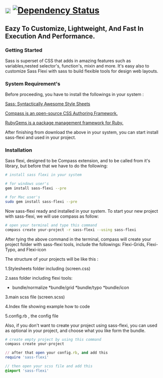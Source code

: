 
<a href="http://badge.fury.io/rb/sass-flexi"><img src="https://badge.fury.io/rb/sass-flexi.svg" alt="Gem Version" height="18"></a> <a href='https://www.versioneye.com/ruby/sass-flexi/1.0.0'><img src='https://www.versioneye.com/ruby/sass-flexi/1.0.0/badge.svg' alt="Dependency Status" /></a>
==========

## Eazy To Customize, Lightweight, And Fast In Execution And Performance.

### Getting Started

Sass is superset of CSS that adds in amazing features such as variables,nested selector's, function's, mixin and more. It's easy also to customize Sass Flexi with sass to build flexible tools for design web layouts.

### System Requirement's

Before proceeding, you have to install the followings in your system :

[Sass: Syntactically Awesome Style Sheets](http://sass-lang.com/)

[Compass is an open-source CSS Authoring Framework.](http://compass-style.org/)

[RubyGems is a package management framework for Ruby.](https://rubygems.org/pages/download)

After finishing from download the above in your system, you can start install sass-flexi and used in your project.

### Installation

Sass flexi, designed to be Compass extension, and to be called from it's library, but before that we have to do the following:

```bash
# install sass flexi in your system

# for windows user's
gem install sass-flexi --pre

# for Mac user's
sudo gem install sass-flexi --pre
```
Now sass-flexi ready and installed in your system. To start your new project with sass-flexi, we will use compass as follow:
```bash
# open your terminal and type this command
compass create your-project -r sass-flexi --using sass-flexi
```
After tying the above command in the terminal, compass will create your project folder with sass-flexi tools, include the followings: Flexi-Grids, Flexi-Typo, and Flexi-icon

The structure of your projects will be like this :

1.Stylesheets folder including (screen.css)

2.sass folder including flexi tools:

  * bundle/normalize
  *bundle/grid
  *bundle/typo
  *bundle/icon

3.main scss file (screen.scss)

4.Index file showing example how to code

5.config.rb , the config file

Also, if you don't want to create your project using sass-flexi, you can used as optional in your project, and choose what you like form the bundle.

```bash
# create empty project by using this command
compass create your-project
```

```ruby
// after that open your config.rb, and add this 
require 'sass-flexi'
```
```scss
// then open your scss file and add this 
@import 'sass-flexi'
```
